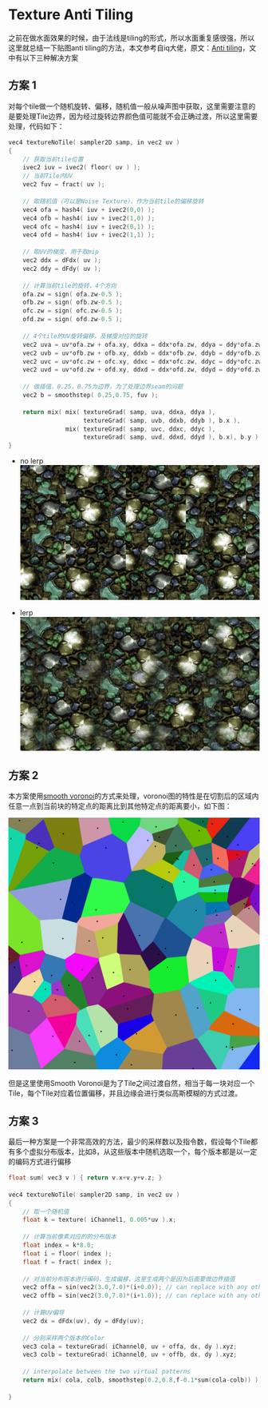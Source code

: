 # Texture Anti Tiling
之前在做水面效果的时候，由于法线是tiling的形式，所以水面重复感很强，所以这里就总结一下贴图anti tiling的方法，本文参考自iq大佬，原文：[Anti tiling](https://iquilezles.org/articles/texturerepetition/)，文中有以下三种解决方案

## 方案 1
对每个tile做一个随机旋转、偏移，随机值一般从噪声图中获取，这里需要注意的是要处理Tile边界，因为经过旋转边界颜色值可能就不会正确过渡，所以这里需要处理，代码如下：
```cpp
vec4 textureNoTile( sampler2D samp, in vec2 uv )
{
    // 获取当前tile位置
    ivec2 iuv = ivec2( floor( uv ) );
    // 当前Tile内UV
    vec2 fuv = fract( uv );

    // 取随机值（可以是Noise Texture），作为当前tile的偏移旋转
    vec4 ofa = hash4( iuv + ivec2(0,0) );
    vec4 ofb = hash4( iuv + ivec2(1,0) );
    vec4 ofc = hash4( iuv + ivec2(0,1) );
    vec4 ofd = hash4( iuv + ivec2(1,1) );
    
    // 取UV的梯度，用于取mip
    vec2 ddx = dFdx( uv );
    vec2 ddy = dFdy( uv );

    // 计算当前tile的旋转，4个方向
    ofa.zw = sign( ofa.zw-0.5 );
    ofb.zw = sign( ofb.zw-0.5 );
    ofc.zw = sign( ofc.zw-0.5 );
    ofd.zw = sign( ofd.zw-0.5 );
    
    // 4个tile的UV旋转偏移，及梯度对应的旋转
    vec2 uva = uv*ofa.zw + ofa.xy, ddxa = ddx*ofa.zw, ddya = ddy*ofa.zw;
    vec2 uvb = uv*ofb.zw + ofb.xy, ddxb = ddx*ofb.zw, ddyb = ddy*ofb.zw;
    vec2 uvc = uv*ofc.zw + ofc.xy, ddxc = ddx*ofc.zw, ddyc = ddy*ofc.zw;
    vec2 uvd = uv*ofd.zw + ofd.xy, ddxd = ddx*ofd.zw, ddyd = ddy*ofd.zw;
        
    // 做插值，0.25，0.75为边界，为了处理边界seam的问题
    vec2 b = smoothstep( 0.25,0.75, fuv );
    
    return mix( mix( textureGrad( samp, uva, ddxa, ddya ), 
                     textureGrad( samp, uvb, ddxb, ddyb ), b.x ), 
                mix( textureGrad( samp, uvc, ddxc, ddyc ),
                     textureGrad( samp, uvd, ddxd, ddyd ), b.x), b.y );
}
```
* no lerp
![image](../RenderPictures/AntiTiling/NoHandleBorder.png)

* lerp
![image](../RenderPictures/AntiTiling/HandleBorder.png)


## 方案 2
本方案使用[smooth voronoi](https://iquilezles.org/articles/smoothvoronoi/)的方式来处理，voronoi图的特性是在切割后的区域内任意一点到当前块的特定点的距离比到其他特定点的距离要小，如下图：

![image](../RenderPictures/AntiTiling/VoronoiDiagram.png)

但是这里使用Smooth Voronoi是为了Tile之间过渡自然，相当于每一块对应一个Tile，每个Tile对应着位置偏移，并且边缘会进行类似高斯模糊的方式过渡。

## 方案 3
最后一种方案是一个非常高效的方法，最少的采样数以及指令数，假设每个Tile都有多个虚拟分布版本，比如8，从这些版本中随机选取一个，每个版本都是以一定的编码方式进行偏移

```cpp
float sum( vec3 v ) { return v.x+v.y+v.z; }

vec4 textureNoTile( sampler2D samp, in vec2 uv )
{
    // 取一个随机值   
    float k = texture( iChannel1, 0.005*uv ).x;
    
    // 计算当前像素对应的的分布版本
    float index = k*8.0;
    float i = floor( index );
    float f = fract( index );

    // 对当前分布版本进行编码，生成偏移，这里生成两个是因为后面要做边界插值
    vec2 offa = sin(vec2(3.0,7.0)*(i+0.0)); // can replace with any other hash    
    vec2 offb = sin(vec2(3.0,7.0)*(i+1.0)); // can replace with any other hash    

    // 计算UV偏导
    vec2 dx = dFdx(uv), dy = dFdy(uv);
    
    // 分别采样两个版本的Color  
    vec3 cola = textureGrad( iChannel0, uv + offa, dx, dy ).xyz;
    vec3 colb = textureGrad( iChannel0, uv + offb, dx, dy ).xyz;

    // interpolate between the two virtual patterns    
    return mix( cola, colb, smoothstep(0.2,0.8,f-0.1*sum(cola-colb)) );

}
```